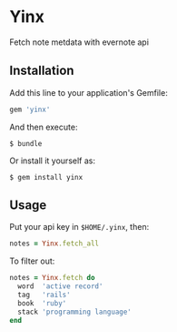# Yinx

Fetch note metdata with evernote api

## Installation

Add this line to your application's Gemfile:

```ruby
gem 'yinx'
```

And then execute:

    $ bundle

Or install it yourself as:

    $ gem install yinx

## Usage

Put your api key in `$HOME/.yinx`, then:

```ruby
notes = Yinx.fetch_all
```

To filter out:

```ruby
notes = Yinx.fetch do
  word  'active record'
  tag   'rails'
  book  'ruby'
  stack 'programming language'
end
```

